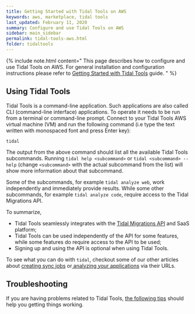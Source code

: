 ```yaml
---
title: Getting Started with Tidal Tools on AWS
keywords: aws, marketplace, tidal tools
last_updated: February 11, 2020
summary: Configure and use Tidal Tools on AWS
sidebar: main_sidebar
permalink: tidal-tools-aws.html
folder: tidaltools
---
```


{% include note.html content="
This page describes how to configure and use Tidal Tools on AWS. For general
installation and configuration instructions please refer to [Getting Started
with Tidal Tools](tidal-tools.html) guide.
" %}

## Using Tidal Tools

Tidal Tools is a command-line application. Such applications are also called
CLI (command-line interface) applications. To operate it needs to be run from a
terminal or command-line prompt. Connect to your Tidal Tools AWS virtual
machine (VM) and run the following command (i.e type the text written with
monospaced font and press Enter key):

```
tidal
```

The output from the above command should list all the available Tidal Tools
subcommands. Running `tidal help <subcommand>` or `tidal <subcommand> --help`
(change `<subcommand>` with the actual subcommand from the list) will show more
information about that subcommand.

Some of the subcommands, for example `tidal analyze web`, work independently and
immediately provide results. While some other subcommands, for example `tidal
analyze code`, require access to the Tidal Migrations API.

To summarize,

* Tidal Tools seamlessly integrates with the [Tidal Migrations
  API](tidal-tools.html#connecting-to-the-api) and SaaS platform;
* Tidal Tools can be used independently of the API for some features, while
  some features do require access to the API to be used;
* Signing up and using the API is optional when using Tidal Tools.

To see what you can do with `tidal`, checkout some of our other articles about
[creating sync jobs](sync-servers.html) or[ analyzing your
applications](analyze.html) via their URLs.

## Troubleshooting

If you are having problems related to Tidal Tools, [the following
tips](troubleshooting.html) should help you getting things working.
